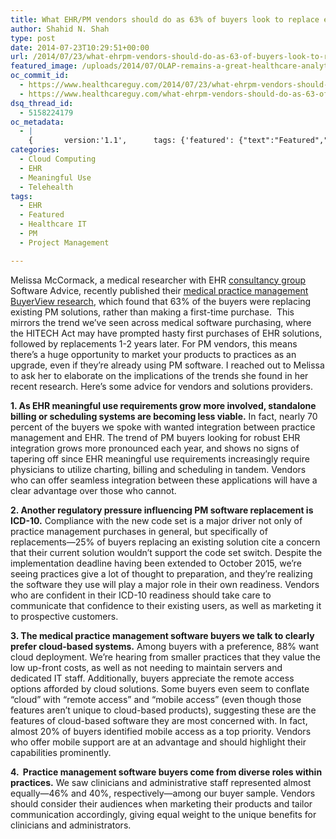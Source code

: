 ```yaml
---
title: What EHR/PM vendors should do as 63% of buyers look to replace existing PM solutions
author: Shahid N. Shah
type: post
date: 2014-07-23T10:29:51+00:00
url: /2014/07/23/what-ehrpm-vendors-should-do-as-63-of-buyers-look-to-replace-existing-pm-solutions/
featured_image: /uploads/2014/07/OLAP-remains-a-great-healthcare-analytics-architecture-even-in-the-Big-Data-era.jpg
oc_commit_id:
  - https://www.healthcareguy.com/2014/07/23/what-ehrpm-vendors-should-do-as-63-of-buyers-look-to-replace-existing-pm-solutions/1478770872
  - https://www.healthcareguy.com/what-ehrpm-vendors-should-do-as-63-of-buyers-look-to-replace-existing-pm-solutions/1420178105
dsq_thread_id:
  - 5158224179
oc_metadata:
  - |
    {		version:'1.1',		tags: {'featured': {"text":"Featured","slug":"featured","source":null,"bucketName":"current","bucketPlacement":"auto","_className":"Tag"}, 'buyerview': {"text":"BuyerView","slug":"buyerview","source":{"_className":"Entity","url":"http://d.opencalais.com/comphash-1/b9534866-f32c-3e0d-a36a-a53e9d5f2ddb","subjectURL":null,"type":{"_className":"ArtifactType","url":"http://s.opencalais.com/1/type/em/e/Company","name":"Company"},"name":"BuyerView","rawRelevance":0.321,"normalizedRelevance":0.321},"bucketName":"blacklisted","bucketPlacement":"user","_className":"Tag"}, 'existing-pm': {"text":"existing PM","slug":"existing-pm","source":{"_className":"Entity","url":"http://d.opencalais.com/genericHasher-1/e9812a76-bc0f-36e9-a782-f21753459c0d","subjectURL":null,"type":{"_className":"ArtifactType","url":"http://s.opencalais.com/1/type/em/e/Position","name":"Position"},"name":"existing PM","rawRelevance":0.321,"normalizedRelevance":0.321},"bucketName":"blacklisted","bucketPlacement":"user","_className":"Tag"}, 'medical-practice-management': {"text":"medical practice management","slug":"medical-practice-management","source":{"_className":"Entity","url":"http://d.opencalais.com/genericHasher-1/c15f6848-3d57-3c25-a021-ff8e5b7cfc8e","subjectURL":null,"type":{"_className":"ArtifactType","url":"http://s.opencalais.com/1/type/em/e/IndustryTerm","name":"IndustryTerm"},"name":"medical practice management","rawRelevance":0.321,"normalizedRelevance":0.321},"bucketName":"blacklisted","bucketPlacement":"user","_className":"Tag"}, 'melissa-mccormack': {"text":"Melissa McCormack","slug":"melissa-mccormack","source":{"_className":"Entity","url":"http://d.opencalais.com/pershash-1/11b0a55a-2d0c-37a2-af60-983fe7f2a644","subjectURL":null,"type":{"_className":"ArtifactType","url":"http://s.opencalais.com/1/type/em/e/Person","name":"Person"},"name":"Melissa McCormack","rawRelevance":0.377,"normalizedRelevance":0.377},"bucketName":"blacklisted","bucketPlacement":"user","_className":"Tag"}, 'pm': {"text":"PM","slug":"pm","source":null,"bucketName":"current","bucketPlacement":"auto","_className":"Tag"}, 'ehr': {"text":"EHR","slug":"ehr","source":null,"bucketName":"current","bucketPlacement":"auto","_className":"Tag"}, 'healthcare-it': {"text":"Healthcare IT","slug":"healthcare-it","source":null,"bucketName":"current","bucketPlacement":"auto","_className":"Tag"}, 'project-management': {"text":"Project Management","slug":"project-management","source":null,"bucketName":"current","bucketPlacement":"auto","_className":"Tag"}}	}
categories:
  - Cloud Computing
  - EHR
  - Meaningful Use
  - Telehealth
tags:
  - EHR
  - Featured
  - Healthcare IT
  - PM
  - Project Management

---
```

Melissa McCormack, a medical researcher with EHR [consultancy group][1] Software Advice, recently published their [medical practice management BuyerView research][2], which found that 63% of the buyers were replacing existing PM solutions, rather than making a first-time purchase.  This mirrors the trend we’ve seen across medical software purchasing, where the HITECH Act may have prompted hasty first purchases of EHR solutions, followed by replacements 1-2 years later. For PM vendors, this means there’s a huge opportunity to market your products to practices as an upgrade, even if they’re already using PM software. I reached out to Melissa to ask her to elaborate on the implications of the trends she found in her recent research. Here&#8217;s some advice for vendors and solutions providers.

**1. As EHR meaningful use requirements grow more involved, standalone billing or scheduling systems are becoming less viable.** In fact, nearly 70 percent of the buyers we spoke with wanted integration between practice management and EHR. The trend of PM buyers looking for robust EHR integration grows more pronounced each year, and shows no signs of tapering off since EHR meaningful use requirements increasingly require physicians to utilize charting, billing and scheduling in tandem. Vendors who can offer seamless integration between these applications will have a clear advantage over those who cannot.

**2. Another regulatory pressure influencing PM software replacement is ICD-10.** Compliance with the new code set is a major driver not only of practice management purchases in general, but specifically of replacements—25% of buyers replacing an existing solution cite a concern that their current solution wouldn’t support the code set switch. Despite the implementation deadline having been extended to October 2015, we’re seeing practices give a lot of thought to preparation, and they’re realizing the software they use will play a major role in their own readiness. Vendors who are confident in their ICD-10 readiness should take care to communicate that confidence to their existing users, as well as marketing it to prospective customers.

**3. The medical practice management software buyers we talk to clearly prefer cloud-based systems.** Among buyers with a preference, 88% want cloud deployment. We’re hearing from smaller practices that they value the low up-front costs, as well as not needing to maintain servers and dedicated IT staff. Additionally, buyers appreciate the remote access options afforded by cloud solutions. Some buyers even seem to conflate “cloud” with “remote access” and “mobile access” (even though those features aren’t unique to cloud-based products), suggesting these are the features of cloud-based software they are most concerned with. In fact, almost 20% of buyers identified mobile access as a top priority. Vendors who offer mobile support are at an advantage and should highlight their capabilities prominently.

**4.  Practice management software buyers come from diverse roles within practices.** We saw clinicians and administrative staff represented almost equally—46% and 40%, respectively—among our buyer sample. Vendors should consider their audiences when marketing their products and tailor communication accordingly, giving equal weight to the unique benefits for clinicians and administrators.

 [1]: http://www.softwareadvice.com/medical/electronic-medical-record-software-comparison/
 [2]: http://www.softwareadvice.com/medical/buyerview/practice-management-report-2014/